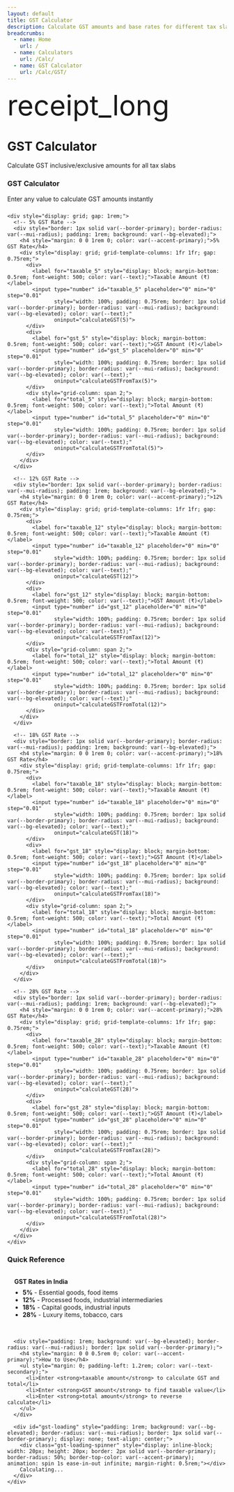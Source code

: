 ```yaml
---
layout: default
title: GST Calculator
description: Calculate GST amounts and base rates for different tax slabs with instant results.
breadcrumbs:
  - name: Home
    url: /
  - name: Calculators
    url: /Calc/
  - name: GST Calculator
    url: /Calc/GST/
---
```


<div class="mui-hero mui-hero--bleed">
  <div class="mui-hero-content">
    <div class="mui-hero-icon">
      <span class="material-icons" style="font-size: 4rem;">receipt_long</span>
    </div>
    <h1 class="mui-hero-title">GST Calculator</h1>
    <p class="mui-hero-subtitle">Calculate GST inclusive/exclusive amounts for all tax slabs</p>
  </div>
</div>

<div class="mui-features-grid" style="grid-template-columns: 1fr 1fr; gap: 2rem; align-items: start;">
  <!-- Calculator Input -->
  <div class="mui-card">
    <h3>GST Calculator</h3>
    <p style="margin-bottom: 1.5rem; color: var(--text-secondary);">Enter any value to calculate GST amounts instantly</p>
    
    <div style="display: grid; gap: 1rem;">
      <!-- 5% GST Rate -->
      <div style="border: 1px solid var(--border-primary); border-radius: var(--mui-radius); padding: 1rem; background: var(--bg-elevated);">
        <h4 style="margin: 0 0 1rem 0; color: var(--accent-primary);">5% GST Rate</h4>
        <div style="display: grid; grid-template-columns: 1fr 1fr; gap: 0.75rem;">
          <div>
            <label for="taxable_5" style="display: block; margin-bottom: 0.5rem; font-weight: 500; color: var(--text);">Taxable Amount (₹)</label>
            <input type="number" id="taxable_5" placeholder="0" min="0" step="0.01"
                   style="width: 100%; padding: 0.75rem; border: 1px solid var(--border-primary); border-radius: var(--mui-radius); background: var(--bg-elevated); color: var(--text);"
                   oninput="calculateGST(5)">
          </div>
          <div>
            <label for="gst_5" style="display: block; margin-bottom: 0.5rem; font-weight: 500; color: var(--text);">GST Amount (₹)</label>
            <input type="number" id="gst_5" placeholder="0" min="0" step="0.01"
                   style="width: 100%; padding: 0.75rem; border: 1px solid var(--border-primary); border-radius: var(--mui-radius); background: var(--bg-elevated); color: var(--text);"
                   oninput="calculateGSTFromTax(5)">
          </div>
          <div style="grid-column: span 2;">
            <label for="total_5" style="display: block; margin-bottom: 0.5rem; font-weight: 500; color: var(--text);">Total Amount (₹)</label>
            <input type="number" id="total_5" placeholder="0" min="0" step="0.01"
                   style="width: 100%; padding: 0.75rem; border: 1px solid var(--border-primary); border-radius: var(--mui-radius); background: var(--bg-elevated); color: var(--text);"
                   oninput="calculateGSTFromTotal(5)">
          </div>
        </div>
      </div>

      <!-- 12% GST Rate -->
      <div style="border: 1px solid var(--border-primary); border-radius: var(--mui-radius); padding: 1rem; background: var(--bg-elevated);">
        <h4 style="margin: 0 0 1rem 0; color: var(--accent-primary);">12% GST Rate</h4>
        <div style="display: grid; grid-template-columns: 1fr 1fr; gap: 0.75rem;">
          <div>
            <label for="taxable_12" style="display: block; margin-bottom: 0.5rem; font-weight: 500; color: var(--text);">Taxable Amount (₹)</label>
            <input type="number" id="taxable_12" placeholder="0" min="0" step="0.01"
                   style="width: 100%; padding: 0.75rem; border: 1px solid var(--border-primary); border-radius: var(--mui-radius); background: var(--bg-elevated); color: var(--text);"
                   oninput="calculateGST(12)">
          </div>
          <div>
            <label for="gst_12" style="display: block; margin-bottom: 0.5rem; font-weight: 500; color: var(--text);">GST Amount (₹)</label>
            <input type="number" id="gst_12" placeholder="0" min="0" step="0.01"
                   style="width: 100%; padding: 0.75rem; border: 1px solid var(--border-primary); border-radius: var(--mui-radius); background: var(--bg-elevated); color: var(--text);"
                   oninput="calculateGSTFromTax(12)">
          </div>
          <div style="grid-column: span 2;">
            <label for="total_12" style="display: block; margin-bottom: 0.5rem; font-weight: 500; color: var(--text);">Total Amount (₹)</label>
            <input type="number" id="total_12" placeholder="0" min="0" step="0.01"
                   style="width: 100%; padding: 0.75rem; border: 1px solid var(--border-primary); border-radius: var(--mui-radius); background: var(--bg-elevated); color: var(--text);"
                   oninput="calculateGSTFromTotal(12)">
          </div>
        </div>
      </div>

      <!-- 18% GST Rate -->
      <div style="border: 1px solid var(--border-primary); border-radius: var(--mui-radius); padding: 1rem; background: var(--bg-elevated);">
        <h4 style="margin: 0 0 1rem 0; color: var(--accent-primary);">18% GST Rate</h4>
        <div style="display: grid; grid-template-columns: 1fr 1fr; gap: 0.75rem;">
          <div>
            <label for="taxable_18" style="display: block; margin-bottom: 0.5rem; font-weight: 500; color: var(--text);">Taxable Amount (₹)</label>
            <input type="number" id="taxable_18" placeholder="0" min="0" step="0.01"
                   style="width: 100%; padding: 0.75rem; border: 1px solid var(--border-primary); border-radius: var(--mui-radius); background: var(--bg-elevated); color: var(--text);"
                   oninput="calculateGST(18)">
          </div>
          <div>
            <label for="gst_18" style="display: block; margin-bottom: 0.5rem; font-weight: 500; color: var(--text);">GST Amount (₹)</label>
            <input type="number" id="gst_18" placeholder="0" min="0" step="0.01"
                   style="width: 100%; padding: 0.75rem; border: 1px solid var(--border-primary); border-radius: var(--mui-radius); background: var(--bg-elevated); color: var(--text);"
                   oninput="calculateGSTFromTax(18)">
          </div>
          <div style="grid-column: span 2;">
            <label for="total_18" style="display: block; margin-bottom: 0.5rem; font-weight: 500; color: var(--text);">Total Amount (₹)</label>
            <input type="number" id="total_18" placeholder="0" min="0" step="0.01"
                   style="width: 100%; padding: 0.75rem; border: 1px solid var(--border-primary); border-radius: var(--mui-radius); background: var(--bg-elevated); color: var(--text);"
                   oninput="calculateGSTFromTotal(18)">
          </div>
        </div>
      </div>

      <!-- 28% GST Rate -->
      <div style="border: 1px solid var(--border-primary); border-radius: var(--mui-radius); padding: 1rem; background: var(--bg-elevated);">
        <h4 style="margin: 0 0 1rem 0; color: var(--accent-primary);">28% GST Rate</h4>
        <div style="display: grid; grid-template-columns: 1fr 1fr; gap: 0.75rem;">
          <div>
            <label for="taxable_28" style="display: block; margin-bottom: 0.5rem; font-weight: 500; color: var(--text);">Taxable Amount (₹)</label>
            <input type="number" id="taxable_28" placeholder="0" min="0" step="0.01"
                   style="width: 100%; padding: 0.75rem; border: 1px solid var(--border-primary); border-radius: var(--mui-radius); background: var(--bg-elevated); color: var(--text);"
                   oninput="calculateGST(28)">
          </div>
          <div>
            <label for="gst_28" style="display: block; margin-bottom: 0.5rem; font-weight: 500; color: var(--text);">GST Amount (₹)</label>
            <input type="number" id="gst_28" placeholder="0" min="0" step="0.01"
                   style="width: 100%; padding: 0.75rem; border: 1px solid var(--border-primary); border-radius: var(--mui-radius); background: var(--bg-elevated); color: var(--text);"
                   oninput="calculateGSTFromTax(28)">
          </div>
          <div style="grid-column: span 2;">
            <label for="total_28" style="display: block; margin-bottom: 0.5rem; font-weight: 500; color: var(--text);">Total Amount (₹)</label>
            <input type="number" id="total_28" placeholder="0" min="0" step="0.01"
                   style="width: 100%; padding: 0.75rem; border: 1px solid var(--border-primary); border-radius: var(--mui-radius); background: var(--bg-elevated); color: var(--text);"
                   oninput="calculateGSTFromTotal(28)">
          </div>
        </div>
      </div>
    </div>
  </div>

  <!-- Results Summary -->
  <div class="mui-card">
    <h3>Quick Reference</h3>
    <div style="display: grid; gap: 1rem;">
      <div style="padding: 1rem; background: var(--bg-elevated); border-radius: var(--mui-radius); border: 1px solid var(--border-primary);">
        <h4 style="margin: 0 0 0.5rem 0; color: var(--accent-primary);">GST Rates in India</h4>
        <ul style="margin: 0; padding-left: 1.2rem; color: var(--text-secondary);">
          <li><strong>5%</strong> - Essential goods, food items</li>
          <li><strong>12%</strong> - Processed foods, industrial intermediaries</li>
          <li><strong>18%</strong> - Capital goods, industrial inputs</li>
          <li><strong>28%</strong> - Luxury items, tobacco, cars</li>
        </ul>
      </div>

      <div style="padding: 1rem; background: var(--bg-elevated); border-radius: var(--mui-radius); border: 1px solid var(--border-primary);">
        <h4 style="margin: 0 0 0.5rem 0; color: var(--accent-primary);">How to Use</h4>
        <ul style="margin: 0; padding-left: 1.2rem; color: var(--text-secondary);">
          <li>Enter <strong>taxable amount</strong> to calculate GST and total</li>
          <li>Enter <strong>GST amount</strong> to find taxable value</li>
          <li>Enter <strong>total amount</strong> to reverse calculate</li>
        </ul>
      </div>

      <div id="gst-loading" style="padding: 1rem; background: var(--bg-elevated); border-radius: var(--mui-radius); border: 1px solid var(--border-primary); display: none; text-align: center;">
        <div class="gst-loading-spinner" style="display: inline-block; width: 20px; height: 20px; border: 2px solid var(--border-primary); border-radius: 50%; border-top-color: var(--accent-primary); animation: spin 1s ease-in-out infinite; margin-right: 0.5rem;"></div>
        Calculating...
      </div>
    </div>
  </div>
</div>

<style>
@keyframes spin {
  to { transform: rotate(360deg); }
}
</style>

<script>
function calculateGST(rate) {
  showLoading();
  setTimeout(() => {
    const taxable = parseFloat(document.getElementById(	axable_).value) || 0;
    const gstAmount = taxable * (rate / 100);
    const total = taxable + gstAmount;

    document.getElementById(gst_).value = gstAmount.toFixed(2);
    document.getElementById(	otal_).value = total.toFixed(2);

    trackUsage(rate, 'taxable', taxable);
    hideLoading();
  }, 150);
}

function calculateGSTFromTax(rate) {
  showLoading();
  setTimeout(() => {
    const gstAmount = parseFloat(document.getElementById(gst_).value) || 0;
    const taxable = gstAmount / (rate / 100);
    const total = taxable + gstAmount;

    document.getElementById(	axable_).value = taxable.toFixed(2);
    document.getElementById(	otal_).value = total.toFixed(2);

    trackUsage(rate, 'gst', gstAmount);
    hideLoading();
  }, 150);
}

function calculateGSTFromTotal(rate) {
  showLoading();
  setTimeout(() => {
    const total = parseFloat(document.getElementById(	otal_).value) || 0;
    const taxable = total / (1 + rate / 100);
    const gstAmount = total - taxable;

    document.getElementById(	axable_).value = taxable.toFixed(2);
    document.getElementById(gst_).value = gstAmount.toFixed(2);

    trackUsage(rate, 'total', total);
    hideLoading();
  }, 150);
}

function trackUsage(rate, inputType, amount) {
  if (window.RKAnalytics && amount > 0) {
    window.RKAnalytics.trackCalculator('GST', 'calculate', {
      rate: rate,
      inputType: inputType,
      amount: amount
    });
  }
}

function showLoading() {
  const loadingEl = document.getElementById('gst-loading');
  if (loadingEl) {
    loadingEl.style.display = 'block';
  }
}

function hideLoading() {
  const loadingEl = document.getElementById('gst-loading');
  if (loadingEl) {
    loadingEl.style.display = 'none';
  }
}
</script>
